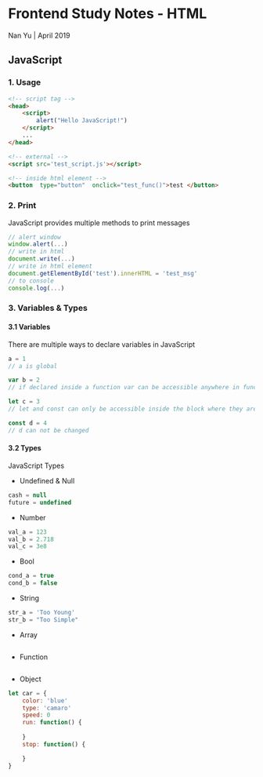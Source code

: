 # Frontend Study Notes - HTML  
Nan Yu | April 2019   
  
## JavaScript
### 1. Usage

```html
<!-- script tag -->
<head>
	<script> 
		alert("Hello JavaScript!")
	</script>
	...
</head>

<!-- external -->
<script src='test_script.js'></script>

<!-- inside html element -->
<button  type="button"  onclick="test_func()">test </button>
```
### 2. Print
JavaScript provides multiple methods to print messages
```javascript
// alert window
window.alert(...)
// write in html
document.write(...)
// write in html element
document.getElementById('test').innerHTML = 'test_msg'
// to console
console.log(...)
```

### 3. Variables & Types
#### 3.1 Variables
There are multiple ways to declare variables in JavaScript
```javascript
a = 1
// a is global

var b = 2
// if declared inside a function var can be accessible anywhere in function. Or it is a global variable

let c = 3
// let and const can only be accessible inside the block where they are declared

const d = 4
// d can not be changed
```

#### 3.2 Types
JavaScript Types
- Undefined & Null
```JavaScript
cash = null
future = undefined
```
- Number
```JavaScript
val_a = 123
val_b = 2.718
val_c = 3e8
```

- Bool
```JavaScript
cond_a = true
cond_b = false
```

- String
```JavaScript
str_a = 'Too Young'
str_b = "Too Simple"
```

- Array
```JavaScript

```

- Function
```JavaScript

```

- Object
```JavaScript
let car = {
	color: 'blue'
	type: 'camaro'
	speed: 0
	run: function() {
		
	}
	stop: function() {

	}
}
```
<!--stackedit_data:
eyJoaXN0b3J5IjpbLTgxOTE1MTU2NywxNzkzMTY3MTM3LDExNj
M2MjE0OTksNzc1NTU1MzU0LC02NTE2MjgyMjgsMTcxODY0NDQx
NSwtMTk3ODA5MjA3OSwtOTIwMDAyODkwLDEzOTI5MTM2NTcsLT
E4MjI4MTczODVdfQ==
-->